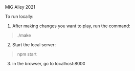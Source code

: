 MiG Alley 2021

To run locally:

1. After making changes you want to play, run the command:
  > ./make
2. Start the local server:
  > npm start
3. in the browser, go to
   localhost:8000

